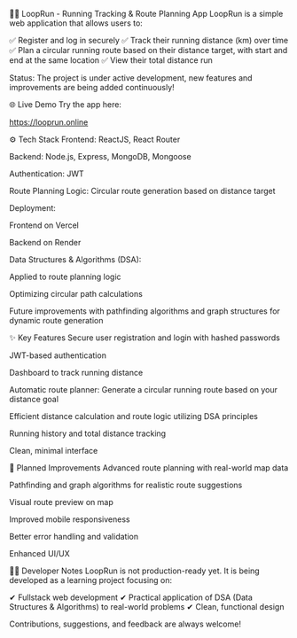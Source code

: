 🏃‍♂️ LoopRun - Running Tracking & Route Planning App
LoopRun is a simple web application that allows users to:

✅ Register and log in securely
✅ Track their running distance (km) over time
✅ Plan a circular running route based on their distance target, with start and end at the same location
✅ View their total distance run

Status: The project is under active development, new features and improvements are being added continuously!

🌐 Live Demo
Try the app here:

https://looprun.online


⚙️ Tech Stack
Frontend: ReactJS, React Router

Backend: Node.js, Express, MongoDB, Mongoose

Authentication: JWT

Route Planning Logic: Circular route generation based on distance target

Deployment:

Frontend on Vercel

Backend on Render

Data Structures & Algorithms (DSA):

Applied to route planning logic

Optimizing circular path calculations

Future improvements with pathfinding algorithms and graph structures for dynamic route generation

✨ Key Features
Secure user registration and login with hashed passwords

JWT-based authentication

Dashboard to track running distance

Automatic route planner: Generate a circular running route based on your distance goal

Efficient distance calculation and route logic utilizing DSA principles

Running history and total distance tracking

Clean, minimal interface

🚧 Planned Improvements
Advanced route planning with real-world map data

Pathfinding and graph algorithms for realistic route suggestions

Visual route preview on map

Improved mobile responsiveness

Better error handling and validation

Enhanced UI/UX

👨‍💻 Developer Notes
LoopRun is not production-ready yet. It is being developed as a learning project focusing on:

✔ Fullstack web development
✔ Practical application of DSA (Data Structures & Algorithms) to real-world problems
✔ Clean, functional design

Contributions, suggestions, and feedback are always welcome!

